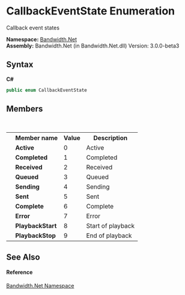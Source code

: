 ﻿# CallbackEventState Enumeration
 

Callback event states

**Namespace:**&nbsp;<a href ="N_Bandwidth_Net.md">Bandwidth.Net</a><br />**Assembly:**&nbsp;Bandwidth.Net (in Bandwidth.Net.dll) Version: 3.0.0-beta3

## Syntax

**C#**<br />
``` C#
public enum CallbackEventState
```


## Members
&nbsp;<table><tr><th></th><th>Member name</th><th>Value</th><th>Description</th></tr><tr><td /><td target="F:Bandwidth.Net.CallbackEventState.Active">**Active**</td><td>0</td><td>Active</td></tr><tr><td /><td target="F:Bandwidth.Net.CallbackEventState.Completed">**Completed**</td><td>1</td><td>Completed</td></tr><tr><td /><td target="F:Bandwidth.Net.CallbackEventState.Received">**Received**</td><td>2</td><td>Received</td></tr><tr><td /><td target="F:Bandwidth.Net.CallbackEventState.Queued">**Queued**</td><td>3</td><td>Queued</td></tr><tr><td /><td target="F:Bandwidth.Net.CallbackEventState.Sending">**Sending**</td><td>4</td><td>Sending</td></tr><tr><td /><td target="F:Bandwidth.Net.CallbackEventState.Sent">**Sent**</td><td>5</td><td>Sent</td></tr><tr><td /><td target="F:Bandwidth.Net.CallbackEventState.Complete">**Complete**</td><td>6</td><td>Complete</td></tr><tr><td /><td target="F:Bandwidth.Net.CallbackEventState.Error">**Error**</td><td>7</td><td>Error</td></tr><tr><td /><td target="F:Bandwidth.Net.CallbackEventState.PlaybackStart">**PlaybackStart**</td><td>8</td><td>Start of playback</td></tr><tr><td /><td target="F:Bandwidth.Net.CallbackEventState.PlaybackStop">**PlaybackStop**</td><td>9</td><td>End of playback</td></tr></table>

## See Also


#### Reference
<a href ="N_Bandwidth_Net.md">Bandwidth.Net Namespace</a><br />